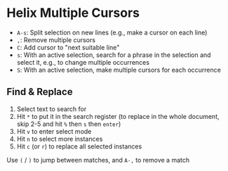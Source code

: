# Helix Multiple Cursors

- `A-s`: Split selection on new lines (e.g., make a cursor on each line)
- `,`: Remove multiple cursors
- `C`: Add cursor to "next suitable line"
- `s`: With an active selection, search for a phrase in the selection and select it, e.g., to change multiple occurrences
- `S`: With an active selection, make multiple cursors for each occurrence

## Find & Replace

1. Select text to search for
2. Hit `*` to put it in the search register (to replace in the whole document, skip 2-5 and hit `%` then `s` then `enter`)
3. Hit `v` to enter select mode
4. Hit `n` to select more instances
5. Hit `c` (or `r`) to replace all selected instances

Use `(` / `)` to jump between matches, and `A-,` to remove a match
